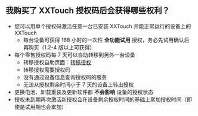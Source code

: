 ## 我购买了 XXTouch 授权码后会获得哪些权利？
- 您可以用单个授权码激活任意一台已安装 XXTouch 并能正常运行的设备上的 XXTouch
    - 每台设备可获得 168 小时的一次性 **全功能试用** 授权，务必先试用确认后再购买（1.2-4 版以上可获得）
- 每个零售授权码每 7 天可以自助转移到另外一台设备
    - 转移授权自助页面：[转移授权](https://www.xxtouch.com/transfer-licence)
    - 转移授权需要授权码
    - 没有通过设备信息查询授权码的服务
    - 无法从授权剩余时间小于 7 天的设备上转出授权
- 更换电池、卸载重装及更新软件都 **不会影响** 设备的授权状态
- 授权未到期再次激活新授权会在设备剩余授权时间的基础上累加授权时间（即使是试用期也会累加）